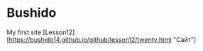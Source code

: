 # Bushido
My first site 
[Lesson12][https://bushido14.github.io/github/lesson12/twenty.html "Сайт"]
